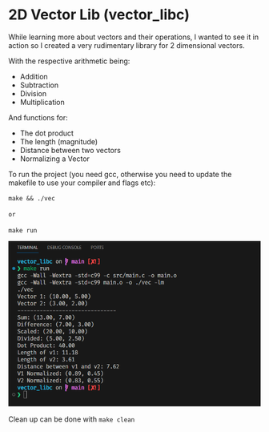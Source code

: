 # 2D Vector Lib (vector_libc)

While learning more about vectors and their operations, I wanted to see it in action so I created a very rudimentary library for 2 dimensional vectors.

With the respective arithmetic being:
* Addition  
* Subtraction
* Division
* Multiplication

And functions for:
* The dot product
* The length (magnitude)
* Distance between two vectors
* Normalizing a Vector

To run the project (you need gcc, otherwise you need to update the makefile to use your compiler and flags etc):

```
make && ./vec

or

make run
```

![Screenshot](image/output.png)

Clean up can be done with ```make clean```
